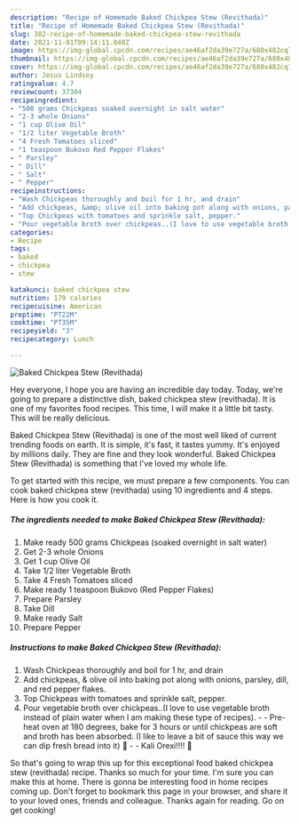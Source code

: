 ```yaml
---
description: "Recipe of Homemade Baked Chickpea Stew (Revithada)"
title: "Recipe of Homemade Baked Chickpea Stew (Revithada)"
slug: 382-recipe-of-homemade-baked-chickpea-stew-revithada
date: 2021-11-01T09:14:11.040Z
image: https://img-global.cpcdn.com/recipes/ae46af2da39e727a/680x482cq70/baked-chickpea-stew-revithada-recipe-main-photo.jpg
thumbnail: https://img-global.cpcdn.com/recipes/ae46af2da39e727a/680x482cq70/baked-chickpea-stew-revithada-recipe-main-photo.jpg
cover: https://img-global.cpcdn.com/recipes/ae46af2da39e727a/680x482cq70/baked-chickpea-stew-revithada-recipe-main-photo.jpg
author: Jesus Lindsey
ratingvalue: 4.7
reviewcount: 37304
recipeingredient:
- "500 grams Chickpeas soaked overnight in salt water"
- "2-3 whole Onions"
- "1 cup Olive Oil"
- "1/2 liter Vegetable Broth"
- "4 Fresh Tomatoes sliced"
- "1 teaspoon Bukovo Red Pepper Flakes"
- " Parsley"
- " Dill"
- " Salt"
- " Pepper"
recipeinstructions:
- "Wash Chickpeas thoroughly and boil for 1 hr, and drain"
- "Add chickpeas, &amp; olive oil into baking pot along with onions, parsley, dill, and red pepper flakes."
- "Top Chickpeas with tomatoes and sprinkle salt, pepper."
- "Pour vegetable broth over chickpeas..(I love to use vegetable broth instead of plain water when I am making these type of recipes).   Pre-heat oven at 180 degrees, bake for 3 hours or until chickpeas are soft and broth has been absorbed. (I like to leave a bit of sauce this way we can dip fresh bread into it) 🙂  Kali Orexi!!!! 🙂"
categories:
- Recipe
tags:
- baked
- chickpea
- stew

katakunci: baked chickpea stew 
nutrition: 179 calories
recipecuisine: American
preptime: "PT22M"
cooktime: "PT35M"
recipeyield: "3"
recipecategory: Lunch

---
```



![Baked Chickpea Stew (Revithada)](https://img-global.cpcdn.com/recipes/ae46af2da39e727a/680x482cq70/baked-chickpea-stew-revithada-recipe-main-photo.jpg)

Hey everyone, I hope you are having an incredible day today. Today, we're going to prepare a distinctive dish, baked chickpea stew (revithada). It is one of my favorites food recipes. This time, I will make it a little bit tasty. This will be really delicious.



Baked Chickpea Stew (Revithada) is one of the most well liked of current trending foods on earth. It is simple, it's fast, it tastes yummy. It's enjoyed by millions daily. They are fine and they look wonderful. Baked Chickpea Stew (Revithada) is something that I've loved my whole life.


To get started with this recipe, we must prepare a few components. You can cook baked chickpea stew (revithada) using 10 ingredients and 4 steps. Here is how you cook it.

<!--inarticleads1-->

##### The ingredients needed to make Baked Chickpea Stew (Revithada):

1. Make ready 500 grams Chickpeas (soaked overnight in salt water)
1. Get 2-3 whole Onions
1. Get 1 cup Olive Oil
1. Take 1/2 liter Vegetable Broth
1. Take 4 Fresh Tomatoes sliced
1. Make ready 1 teaspoon Bukovo (Red Pepper Flakes)
1. Prepare  Parsley
1. Take  Dill
1. Make ready  Salt
1. Prepare  Pepper




<!--inarticleads2-->

##### Instructions to make Baked Chickpea Stew (Revithada):

1. Wash Chickpeas thoroughly and boil for 1 hr, and drain
1. Add chickpeas, &amp; olive oil into baking pot along with onions, parsley, dill, and red pepper flakes.
1. Top Chickpeas with tomatoes and sprinkle salt, pepper.
1. Pour vegetable broth over chickpeas..(I love to use vegetable broth instead of plain water when I am making these type of recipes).  -  - Pre-heat oven at 180 degrees, bake for 3 hours or until chickpeas are soft and broth has been absorbed. (I like to leave a bit of sauce this way we can dip fresh bread into it) 🙂 -  - Kali Orexi!!!! 🙂




So that's going to wrap this up for this exceptional food baked chickpea stew (revithada) recipe. Thanks so much for your time. I'm sure you can make this at home. There is gonna be interesting food in home recipes coming up. Don't forget to bookmark this page in your browser, and share it to your loved ones, friends and colleague. Thanks again for reading. Go on get cooking!
